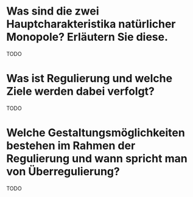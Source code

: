 # Was sind die zwei Hauptcharakteristika natürlicher Monopole? Erläutern Sie diese.
TODO

# Was ist Regulierung und welche Ziele werden dabei verfolgt?
TODO

# Welche Gestaltungsmöglichkeiten bestehen im Rahmen der Regulierung und wann spricht man von Überregulierung?
TODO

